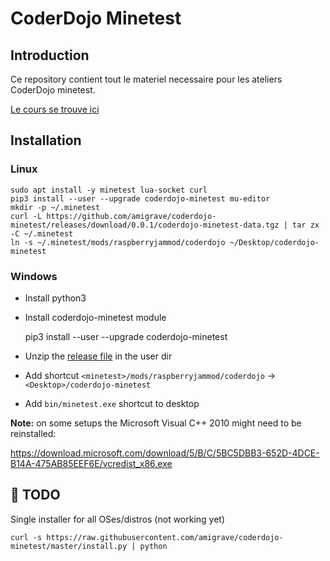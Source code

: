 # CoderDojo Minetest

## Introduction

Ce repository contient tout le materiel necessaire pour les
ateliers CoderDojo minetest.

[Le cours se trouve ici](https://amigrave.github.io/coderdojo-minetest)

## Installation

### Linux

```
sudo apt install -y minetest lua-socket curl
pip3 install --user --upgrade coderdojo-minetest mu-editor
mkdir -p ~/.minetest
curl -L https://github.com/amigrave/coderdojo-minetest/releases/download/0.0.1/coderdojo-minetest-data.tgz | tar zx -C ~/.minetest
ln -s ~/.minetest/mods/raspberryjammod/coderdojo ~/Desktop/coderdojo-minetest
```

### Windows

- Install python3
- Install coderdojo-minetest module

    pip3 install --user --upgrade coderdojo-minetest

- Unzip the [release file](https://github.com/amigrave/coderdojo-minetest/releases/download/0.0.1/minetest-0.4.16-coderdojo.zip) in the user dir
- Add shortcut `<minetest>/mods/raspberryjammod/coderdojo` -> `<Desktop>/coderdojo-minetest`
- Add `bin/minetest.exe` shortcut to desktop

**Note:** on some setups the Microsoft Visual C++ 2010 might need to be reinstalled:

https://download.microsoft.com/download/5/B/C/5BC5DBB3-652D-4DCE-B14A-475AB85EEF6E/vcredist_x86.exe


## :bell: TODO

Single installer for all OSes/distros (not working yet)

```
curl -s https://raw.githubusercontent.com/amigrave/coderdojo-minetest/master/install.py | python
```
